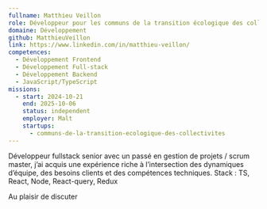 ```yaml
---
fullname: Matthieu Veillon
role: Développeur pour les communs de la transition écologique des collectivités
domaine: Développement
github: MatthieuVeillon
link: https://www.linkedin.com/in/matthieu-veillon/
competences:
  - Développement Frontend
  - Développement Full-stack
  - Développement Backend
  - JavaScript/TypeScript
missions:
  - start: 2024-10-21
    end: 2025-10-06
    status: independent
    employer: Malt
    startups:
      - communs-de-la-transition-ecologique-des-collectivites
---
```

Développeur fullstack senior avec un passé en gestion de projets / scrum master, j’ai acquis une expérience riche à l’intersection des dynamiques d’équipe, des besoins clients et des compétences techniques. Stack : TS, React, Node, React-query, Redux

Au plaisir de discuter